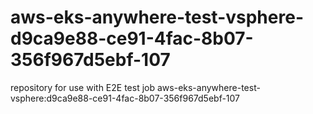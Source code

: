 # aws-eks-anywhere-test-vsphere-d9ca9e88-ce91-4fac-8b07-356f967d5ebf-107
repository for use with E2E test job aws-eks-anywhere-test-vsphere:d9ca9e88-ce91-4fac-8b07-356f967d5ebf-107
